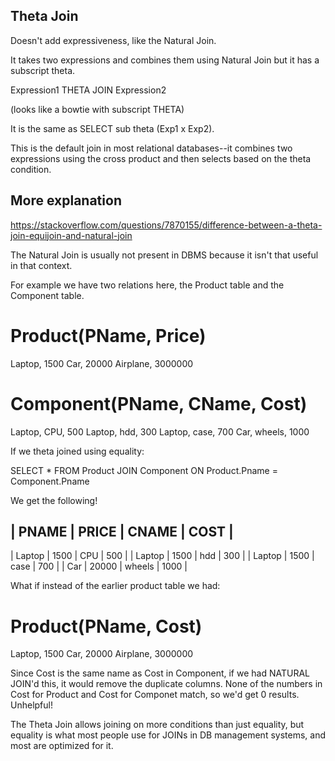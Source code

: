 ## Theta Join

Doesn't add expressiveness, like the Natural Join. 

It takes two expressions and combines them using Natural Join but it has a subscript theta. 

Expression1 THETA JOIN Expression2

(looks like a bowtie with subscript THETA)

It is the same as SELECT sub theta (Exp1 x Exp2).

This is the default join in most relational databases--it combines two expressions using the cross product and then selects based on the theta condition. 

## More explanation

https://stackoverflow.com/questions/7870155/difference-between-a-theta-join-equijoin-and-natural-join

The Natural Join is usually not present in DBMS because it isn't that useful in that context. 

For example we have two relations here, the Product table and the Component table. 

Product(PName, Price)
====================
Laptop,   1500
Car,      20000
Airplane, 3000000


Component(PName, CName, Cost)
=============================
Laptop, CPU,    500
Laptop, hdd,    300
Laptop, case,   700
Car,    wheels, 1000


If we theta joined using equality:

SELECT *
FROM Product
JOIN Component
  ON Product.Pname = Component.Pname

We get the following!

|  PNAME | PRICE |  CNAME | COST |
----------------------------------
| Laptop |  1500 |    CPU |  500 |
| Laptop |  1500 |    hdd |  300 |
| Laptop |  1500 |   case |  700 |
|    Car | 20000 | wheels | 1000 |

What if instead of the earlier product table we had:

Product(PName, Cost)
====================
Laptop,   1500
Car,      20000
Airplane, 3000000

Since Cost is the same name as Cost in Component, if we had NATURAL JOIN'd this, it would remove the duplicate columns. None of the numbers in Cost for Product and Cost for Componet match, so we'd get 0 results. Unhelpful!

The Theta Join allows joining on more conditions than just equality, but equality is what most people use for JOINs in DB management systems, and most are optimized for it. 

